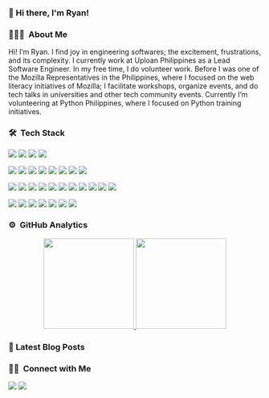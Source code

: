 ### 👋 Hi there, I'm Ryan!

### 👨🏻‍💻 &nbsp;About Me
Hi! I’m Ryan. I find joy in engineering softwares; the excitement, frustrations, and its complexity. I currently work at Uploan Philippines as a Lead Software Engineer. In my free time, I do volunteer work. Before I was one of the Mozilla Representatives in the Philippines, where I focused on the web literacy initiatives of Mozilla; I facilitate workshops, organize events, and do tech talks in universities and other tech community events. Currently I’m volunteering at Python Philippines, where I focused on Python training initiatives.

### 🛠 &nbsp;Tech Stack
![](https://img.shields.io/badge/Python-3776AB?style=flat&logo=python&logoColor=white)
![](https://img.shields.io/badge/JavaScript-323330?style=flat&logo=javascript&logoColor=F7DF1E)
![](https://img.shields.io/badge/Java-ED8B00?style=flat&logo=java&logoColor=white)
![](https://img.shields.io/badge/Ruby-CC342D?style=flat&logo=ruby&logoColor=white)

![](https://img.shields.io/badge/Gatsby-663399?style=flat&logo=gatsby&logoColor=white)
![](https://img.shields.io/badge/React-20232A?style=flat&logo=react&logoColor=61DAFB)
![](https://img.shields.io/badge/Django-092E20?style=flat&logo=django&logoColor=green)
![](https://img.shields.io/badge/DJANGO-REST-ff1709?style=flat&logo=django&logoColor=white&color=ff1709&labelColor=gray)
![](https://img.shields.io/badge/fastapi-109989?style=flat&logo=FASTAPI&logoColor=white)
![](https://img.shields.io/badge/Ruby_on_Rails-CC0000?style=flat&logo=ruby-on-rails&logoColor=white)
![](https://img.shields.io/badge/Spring_Boot-F2F4F9?style=flat&logo=spring-boot)
![](https://img.shields.io/badge/Flask-000000?style=flat&logo=flask&logoColor=white)

![](https://img.shields.io/badge/MySQL-00000F?style=flat&logo=mysql&logoColor=white)
![](https://img.shields.io/badge/PostgreSQL-316192?style=flat&logo=postgresql&logoColor=white)
![](https://img.shields.io/badge/MongoDB-white?style=flat&logo=mongodb&logoColor=4EA94B)
![](https://img.shields.io/badge/MariaDB-003545?style=flat&logo=mariadb&logoColor=white)
![](https://img.shields.io/badge/redis-%23DD0031.svg?&style=flat&logo=redis&logoColor=white)
![](https://img.shields.io/badge/rabbitmq-%23FF6600.svg?&style=flat&logo=rabbitmq&logoColor=white)
![](https://img.shields.io/badge/Elastic_Search-005571?style=flat&logo=elasticsearch&logoColor=white)
![](https://img.shields.io/badge/Amazon%20DynamoDB-4053D6?style=flat&logo=Amazon%20DynamoDB&logoColor=white)
![](https://img.shields.io/badge/Elastic_Search-005571?style=flat&logo=elasticsearch&logoColor=white)
![](https://img.shields.io/badge/Apache_Kafka-231F20?style=flat&logo=apache-kafka&logoColor=white)
![](https://img.shields.io/badge/GraphQl-E10098?style=flat&logo=graphql&logoColor=white)

![](https://img.shields.io/badge/Docker-2CA5E0?style=flat&logo=docker&logoColor=white)
![](https://img.shields.io/badge/kubernetes-326ce5.svg?&style=flat&logo=kubernetes&logoColor=white)
![](https://img.shields.io/badge/Git-F05032?style=flat&logo=git&logoColor=white)
![](https://img.shields.io/badge/Postman-FF6C37?style=flat&logo=Postman&logoColor=white)
![](https://img.shields.io/badge/Swagger-85EA2D?style=flat&logo=Swagger&logoColor=white)
![](https://img.shields.io/badge/Visual_Studio_Code-0078D4?style=flat&logo=visual%20studio%20code&logoColor=white)
![](https://img.shields.io/badge/Visual_Studio_Code-0078D4?style=flat&logo=visual%20studio%20code&logoColor=white)


### ⚙️ &nbsp;GitHub Analytics

<p align="center">
<a href="https://github.com/AVS1508">
  <img height="180em" src="https://github-readme-stats-eight-theta.vercel.app/api?username=ryanermita&show_icons=true&theme=algolia&include_all_commits=true&count_private=true"/>
  <img height="180em" src="https://github-readme-stats-eight-theta.vercel.app/api/top-langs/?username=ryanermita&layout=compact&langs_count=8&theme=algolia&include_all_commits=true&count_private=true"/>
</a>
</p>

### 📕 Latest Blog Posts

### 🤝🏻 &nbsp;Connect with Me
<a href="https://linkedin.com/in/ryanermita"><img src="https://img.shields.io/badge/LinkedIn-0077B5?style=flat&logo=linkedin&logoColor=white"/></a>
<a href="https://twitter.com/ryanermita"><img src="https://img.shields.io/badge/Twitter-1DA1F2?style=flat&logo=twitter&logoColor=white"/></a>
